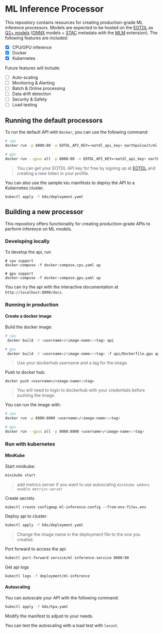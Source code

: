 # ML Inference Processor

This repository contains resources for creating production-grade ML inference processors. Models are expected to be hosted on the [EOTDL](https://www.eotdl.com/) as [Q2+ models](https://github.com/earthpulse/eotdl/blob/main/tutorials/notebooks/06_q2_model.ipynb) ([ONNX](https://onnx.ai/) models + [STAC](https://stacspec.org/en) metadata with the [MLM](https://github.com/crim-ca/mlm-extension) extension). The following features are included:

- [x] CPU/GPU inference
- [x] Docker 
- [x] Kubernetes

Future features will include:

- [ ] Auto-scaling
- [ ] Monitoring & Alerting
- [ ] Batch & Online processing
- [ ] Data drift detection
- [ ] Security & Safety
- [ ] Load testing

## Running the default processors

To run the default API with `Docker`, you can use the following command:

```bash
# cpu
docker run -p 8000:80 -e EOTDL_API_KEY=<eotdl_api_key> earthpulseit/ml-inference

# gpu
docker run --gpus all -p 8000:80 -e EOTDL_API_KEY=<eotdl_api_key> earthpulseit/ml-inference-gpu
```

> You can get your EOTDL API key for free by signing up at [EOTDL](https://www.eotdl.com/) and creating a new token in your profile.

You can also use the sample `k8s` manifests to deploy the API to a Kubernetes cluster.

```bash
kubectl apply -f k8s/deployment.yaml
```

## Building a new processor

This repository offers functionality for creating production-grade APIs to perform inference on ML models. 


### Developing locally

To develop the api, run 

```
# cpu support
docker-compose -f docker-compose.cpu.yaml up

# gpu support
docker-compose -f docker-compose.gpu.yaml up
```

You can try the api with the interactive documentation at `http://localhost:8000/docs`.

### Running in production

#### Create a docker image

Build the docker image:

```bash
# cpu
 docker build -t <username>/<image-name>:<tag> api

# gpu
 docker build -t <username>/<image-name>:<tag> -f api/Dockerfile.gpu api
```

> Use your dockerhub username and a tag for the image.

Push to docker hub:

```
docker push <username>/<image-name>:<tag>
```

> You will need to login to dockerhub with your credentials before pushing the image.

You can run the image with:

```bash
# cpu
docker run -p 8000:8000 <username>/<image-name>:<tag>

# gpu
docker run --gpus all -p 8000:8000 <username>/<image-name>:<tag>
```

### Run with kubernetes

#### MiniKube

Start minikube:

```bash
minikube start
```

> add metrics server if you want to use autoscaling `minikube addons enable metrics-server`

Create secrets

```
kubectl create configmap ml-inference-config --from-env-file=.env
```

Deploy api to cluster:

```bash
kubectl apply -f k8s/deployment.yaml
```

> Change the image name in the deployment file to the one you created.

Port forward to access the api:

```bash
kubectl port-forward service/ml-inference-service 8000:80 
```

Get api logs

```bash
kubectl logs -f deployment/ml-inference
```

#### Autoscaling

You can autoscale your API with the following command:

```bash
kubectl apply -f k8s/hpa.yaml
```

Modify the manifest to adjust to your needs.

You can test the autoscaling with a load test with `locust`.

<!-- https://minikube.sigs.k8s.io/docs/tutorials/nvidia/ -->